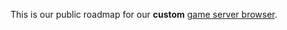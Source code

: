 This is our public roadmap for our **custom** [game server browser](https://moddingcommunity.com/servers).

